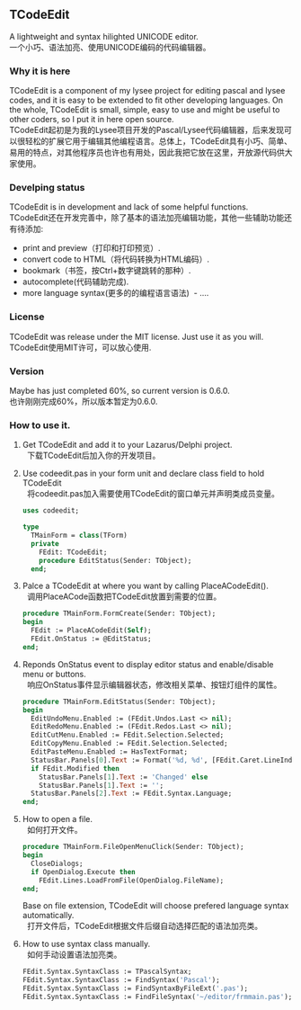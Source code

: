 ## TCodeEdit

A lightweight and syntax hilighted UNICODE editor.<br>
一个小巧、语法加亮、使用UNICODE编码的代码编辑器。<br>

### Why it is here

TCodeEdit is a component of my lysee project for editing pascal and lysee codes, and it is easy to be extended to fit other developing languages. On the whole, TCodeEdit is small, simple, easy to use and might be useful to other coders, so I put it in here open source.<br>
TCodeEdit起初是为我的Lysee项目开发的Pascal/Lysee代码编辑器，后来发现可以很轻松的扩展它用于编辑其他编程语言。总体上，TCodeEdit具有小巧、简单、易用的特点，对其他程序员也许也有用处，因此我把它放在这里，开放源代码供大家使用。<br>

### Develping status

TCodeEdit is in development and lack of some helpful functions.<br>
TCodeEdit还在开发完善中，除了基本的语法加亮编辑功能，其他一些辅助功能还有待添加:<br>

  - print and preview（打印和打印预览）.
  - convert code to HTML（将代码转换为HTML编码）.
  - bookmark（书签，按Ctrl+数字键跳转的那种）.
  - autocomplete(代码辅助完成).
  - more language syntax(更多的的编程语言语法)
  - ....
  
### License

TCodeEdit was release under the MIT license. Just use it as you will.<br>
TCodeEdit使用MIT许可，可以放心使用.<br>

### Version

Maybe has just completed 60%, so current version is 0.6.0.<br>
也许刚刚完成60%，所以版本暂定为0.6.0.

### How to use it.

1. Get TCodeEdit and add it to your Lazarus/Delphi project.<br>
   下载TCodeEdit后加入你的开发项目。<br>
2. Use codeedit.pas in your form unit and declare class field to hold TCodeEdit<br>
   将codeedit.pas加入需要使用TCodeEdit的窗口单元并声明类成员变量。<br>

   ```Pascal
   uses codeedit;
   
   type
     TMainForm = class(TForm)
     private
       FEdit: TCodeEdit;
       procedure EditStatus(Sender: TObject);
     end;
   ```

3. Palce a TCodeEdit at where you want by calling PlaceACodeEdit().<br>
   调用PlaceACode函数把TCodeEdit放置到需要的位置。<br>

   ```Pascal
   procedure TMainForm.FormCreate(Sender: TObject);
   begin
     FEdit := PlaceACodeEdit(Self);
     FEdit.OnStatus := @EditStatus;
   end;
   ```

4. Reponds OnStatus event to display editor status and enable/disable menu or buttons.<br>
   响应OnStatus事件显示编辑器状态，修改相关菜单、按钮灯组件的属性。<br>

   ```Pascal
   procedure TMainForm.EditStatus(Sender: TObject);
   begin
     EditUndoMenu.Enabled := (FEdit.Undos.Last <> nil);
     EditRedoMenu.Enabled := (FEdit.Redos.Last <> nil);
     EditCutMenu.Enabled := FEdit.Selection.Selected;
     EditCopyMenu.Enabled := FEdit.Selection.Selected;
     EditPasteMenu.Enabled := HasTextFormat;
     StatusBar.Panels[0].Text := Format('%d, %d', [FEdit.Caret.LineIndex + 1, FEdit.Caret.TextIndex]);
     if FEdit.Modified then
       StatusBar.Panels[1].Text := 'Changed' else
       StatusBar.Panels[1].Text := '';
     StatusBar.Panels[2].Text := FEdit.Syntax.Language;
   end;
   ```

5. How to open a file.<br>
   如何打开文件。<br>

   ```Pascal
   procedure TMainForm.FileOpenMenuClick(Sender: TObject);
   begin
     CloseDialogs;
     if OpenDialog.Execute then
       FEdit.Lines.LoadFromFile(OpenDialog.FileName);
   end;
   ```

   Base on file extension, TCodeEdit will choose prefered language syntax automatically.<br>
   打开文件后，TCodeEdit根据文件后缀自动选择匹配的语法加亮类。

6. How to use syntax class manually.<br>
   如何手动设置语法加亮类。<br>
   
   ```Pascal
   FEdit.Syntax.SyntaxClass := TPascalSyntax;
   FEdit.Syntax.SyntaxClass := FindSyntax('Pascal');
   FEdit.Syntax.SyntaxClass := FindSyntaxByFileExt('.pas');
   FEdit.Syntax.SyntaxClass := FindFileSyntax('~/editor/frmmain.pas');
   ```

